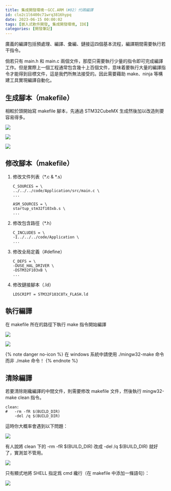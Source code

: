 ```yaml
---
title: 集成開發環境－GCC.ARM（#02）代碼編譯
id: clo2c1l6400c71wrq3816hypq
date: 2023-06-15 00:00:02
tags: [嵌入式軟件開發, 集成開發環境, IDE]
categories: [開發筆記]
---
```


廣義的編譯包括預處理、編譯、彙編、鏈接這四個基本流程，編譯期間需要執行若干指令。

倘若只有 main.h 和 main.c 兩個文件，那麼只需要執行少量的指令即可完成編譯工作。但是實際上一個工程通常包含幾十上百個文件，意味着要執行大量的編譯指令才能得到目標文件，這是我們所無法接受的。因此需要藉助 make、ninja 等構建工具實現編譯自動化。

<!-- more -->

## 生成腳本（makefile）

相較於頭開始寫 makefile 腳本，先通過 STM32CubeMX 生成然後加以改造則要容易得多。

![](GenerateMakefileByCubeMX.0.png)

![](GenerateMakefileByCubeMX.1.png)

![](GenerateMakefileByCubeMX.2.png)

## 修改腳本（makefile）

1. 修改文件列表（*.c & *.s）
   ```
   C_SOURCES = \
   ../../../code/Application/src/main.c \
   ...
   ```
   ```
   ASM_SOURCES = \
   startup_stm32f103xb.s \
   ...
   ```
2. 修改包含路徑（*.h）
   ```
   C_INCLUDES = \
   -I../../../code/Application \
   ...
   ```
3. 修改全局定義（#define）
   ```
   C_DEFS = \
   -DUSE_HAL_DRIVER \
   -DSTM32F103xB \
   ...
   ```
4. 修改鏈接腳本（.ld）
   ```
   LDSCRIPT = STM32F103C8Tx_FLASH.ld
   ```

## 執行編譯

在 makefile 所在的路徑下執行 make 指令開始編譯

![](make.build.png)

![](make.where.png)

{% note danger no-icon %}
在 windows 系統中請使用 ./mingw32-make 命令而非 ./make 命令！
{% endnote %}

## 清除編譯

若要清除剛纔編譯的中間文件，則需要修改 makefile 文件，然後執行 mingw32-make clean 指令。

```
clean:
#   -rm -fR $(BUILD_DIR)
    -del /q $(BUILD_DIR)
```

這時你大概率會遇到以下問題：

![](make.clean.fail1.png)

有人說將 clean 下的 -rm -fR $(BUILD_DIR) 改成 -del /q $(BUILD_DIR) 就好了，實測並不管用。

![](make.clean.fail2.png)

只有顯式地將 SHELL 指定爲 cmd 纔行（在 makefile 中添加一條語句）：

![](make.clean.shell.png)
